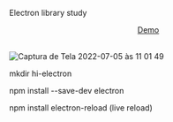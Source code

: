 Electron library study

<div align="center">
<a href="https://electron-adrianalatorre.netlify.app/" target="_blank">Demo</a>
</div>
<br/>

![Captura de Tela 2022-07-05 às 11 01 49](https://user-images.githubusercontent.com/101880897/177346442-67c80a22-54df-45f0-a646-607da1bef77f.png)

mkdir hi-electron

npm install --save-dev electron

npm install electron-reload (live reload)

